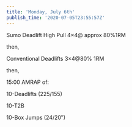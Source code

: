 ```yaml
---
title: 'Monday, July 6th'
publish_time: '2020-07-05T23:55:57Z'
---
```


Sumo Deadlift High Pull 4×4@ approx 80%1RM

then,

Conventional Deadlifts 3×4\@80% 1RM

then,

15:00 AMRAP of:

10-Deadlifts (225/155)

10-T2B

10-Box Jumps (24/20″)
